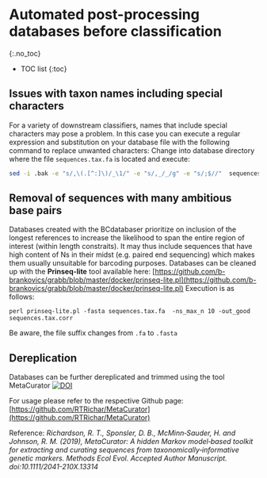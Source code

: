 # Automated post-processing databases before classification
{:.no_toc}

* TOC list
{:toc}

## Issues with taxon names including special characters

For a variety of downstream classifiers, names that include special characters may pose a problem. In this case you can execute a regular expression and substitution on your database file with the following command to replace unwanted characters:
Change into database directory where the file ```sequences.tax.fa```  is located and execute:
```sh
sed -i .bak -e "s/,\(.[^:]\)/_\1/" -e "s/,_/_/g" -e "s/;$//"  sequences.tax.fa
```

## Removal of sequences with many ambitious base pairs
Databases created with the BCdatabaser prioritize on inclusion of the longest references to increase the likelihood to span the entire region of interest (within length constraits). 
It may thus include sequences that have high content of Ns in their midst (e.g. paired end sequencing) which makes them usually unsuitable for barcoding purposes. 
Databases can be cleaned up with the **Prinseq-lite** tool available here: [https://github.com/b-brankovics/grabb/blob/master/docker/prinseq-lite.pl](https://github.com/b-brankovics/grabb/blob/master/docker/prinseq-lite.pl)
Execution is as follows: 

```
perl prinseq-lite.pl -fasta sequences.tax.fa  -ns_max_n 10 -out_good sequences.tax.corr
```
Be aware, the file suffix changes from ```.fa``` to ```.fasta```

## Dereplication 

Databases can be further dereplicated and trimmed using the tool MetaCurator [![DOI](https://img.shields.io/badge/DOI-10.1111%2F2041--210X.13314-blue)](https://doi.org/10.1111/2041-210X.13314)

For usage please refer to the respective Github page: [https://github.com/RTRichar/MetaCurator](https://github.com/RTRichar/MetaCurator)

Reference: *Richardson, R. T., Sponsler, D. B., McMinn‐Sauder, H. and Johnson, R. M. (2019), MetaCurator: A hidden Markov model‐based toolkit for extracting and curating sequences from taxonomically‐informative genetic markers. Methods Ecol Evol. Accepted Author Manuscript. doi:10.1111/2041-210X.13314*
